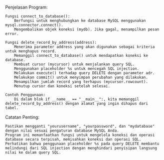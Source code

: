 Penjelasan Program:

    Fungsi connect_to_database():
        Berfungsi untuk menghubungkan ke database MySQL menggunakan mysql.connector.connect().
        Mengembalikan objek koneksi (mydb). Jika gagal, menampilkan pesan error.

    Fungsi delete_record_by_address(address):
        Menerima parameter address yang akan digunakan sebagai kriteria untuk menghapus record.
        Memanggil connect_to_database() untuk mendapatkan koneksi ke database.
        Membuat cursor (mycursor) untuk menjalankan query SQL.
        Menggunakan placeholder %s untuk mencegah SQL injection.
        Melakukan execute() terhadap query DELETE dengan parameter adr.
        Melakukan commit() untuk menyimpan perubahan yang dilakukan.
        Menampilkan jumlah record yang terhapus (mycursor.rowcount).
        Menutup cursor dan koneksi setelah selesai.

    Contoh Penggunaan:
        Di dalam blok if __name__ == "__main__":, kita memanggil delete_record_by_address() dengan alamat yang ingin dihapus dari tabel.

Catatan Penting:

    Pastikan mengganti "yourusername", "yourpassword", dan "mydatabase" dengan nilai sesuai pengaturan database MySQL Anda.
    Program ini memanfaatkan fungsi untuk mengelola koneksi dan operasi database secara terpisah, memisahkan koneksi dan operasi SQL.
    Perhatikan bahwa penggunaan placeholder %s pada query DELETE membantu melindungi dari SQL injection dengan menghindari penyisipan langsung nilai ke dalam query SQL.